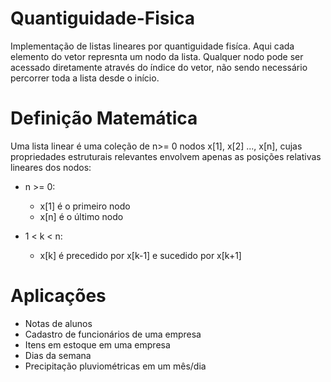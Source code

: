 # Quantiguidade-Fisica
Implementação de listas lineares por quantiguidade fisíca. Aqui cada elemento do vetor represnta um nodo da lista. Qualquer nodo pode ser acessado diretamente através do índice do vetor, não sendo necessário percorrer toda a lista desde o início.

# Definição Matemática
Uma lista linear é uma coleção de n>= 0 nodos x[1], x[2] ..., x[n], cujas propriedades estruturais relevantes envolvem apenas as posições relativas lineares dos nodos:
  - n >= 0: 
     - x[1] é o primeiro nodo
     - x[n] é o último nodo
          
  - 1 < k < n: 
    - x[k] é precedido por x[k-1] e sucedido por x[k+1]
  
  # Aplicações
  - Notas de alunos
  - Cadastro de funcionários de uma empresa
  - Itens em estoque em uma empresa
  - Dias da semana
  - Precipitação pluviométricas em um mês/dia
